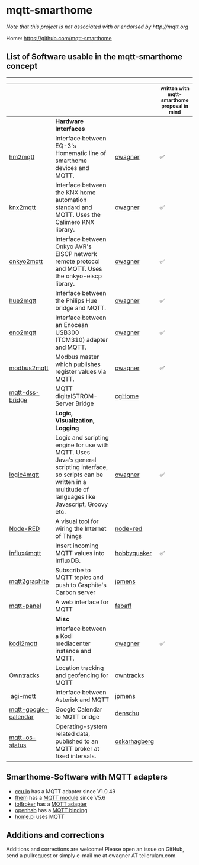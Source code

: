 mqtt-smarthome
==============

_Note that this project is not associated with or endorsed by http://mqtt.org_

Home: https://github.com/mqtt-smarthome

## List of Software usable in the mqtt-smarthome concept
---------------------------

|     	                                                                     |                                                                      	                                                                                                                                                                                                                  |         	    | <sub>written with mqtt-smarthome proposal in mind</sub> |
|------------------------------------------------------------------------    |----------------------------------------------------------------------------------------------------------------------------------------------------------------------------------------------------------------------------------------------------------------------------------------  |------------   |-------------   |
|     	                                                                     |     **Hardware Interfaces**                                                                 	                                                                                                                                                                                            |          	    |                |
| [hm2mqtt](https://github.com/owagner/hm2mqtt) | Interface between EQ-3's Homematic line of smarthome devices and MQTT. | [owagner](https://github.com/owagner) | :white_check_mark: |
| [knx2mqtt](https://github.com/owagner/knx2mqtt) | Interface between the KNX home automation standard and MQTT. Uses the Calimero KNX library. | [owagner](https://github.com/owagner) | :white_check_mark: |
| [onkyo2mqtt](https://github.com/owagner/onkyo2mqtt) | Interface between Onkyo AVR's EISCP network remote protocol and MQTT. Uses the onkyo-eiscp library. | [owagner](https://github.com/owagner) | :white_check_mark: |
| [hue2mqtt](https://github.com/owagner/hue2mqtt) | Interface between the Philips Hue bridge and MQTT. | [owagner](https://github.com/owagner) | :white_check_mark: |
| [eno2mqtt](https://github.com/owagner/eno2mqtt) | Interface between an Enocean USB300 (TCM310) adapter and MQTT. | [owagner](https://github.com/owagner) | :white_check_mark: |
| [modbus2mqtt](https://github.com/owagner/modbus2mqtt) | Modbus master which publishes register values via MQTT. | [owagner](https://github.com/owagner) | :white_check_mark: |
| [mqtt-dss-bridge](https://github.com/cgHome/mqtt-dss-bridge) | MQTT digitalSTROM-Server Bridge | [cgHome](https://github.com/cgHome) | |
|     	                                                                     |     **Logic, Visualization, Logging**                                                                 	                                                                                                                                                                                            |          	    |                |
| [logic4mqtt](https://github.com/owagner/logic4mqtt) | Logic and scripting engine for use with MQTT. Uses Java's general scripting interface, so scripts can be written in a multitude of languages like Javascript, Groovy etc. | [owagner](https://github.com/owagner) | :white_check_mark: | 
| [Node-RED](http://nodered.org/) | A visual tool for wiring the Internet of Things | [node-red](https://github.com/node-red) | |
| [influx4mqtt](https://github.com/hobbyquaker/influx4mqtt) | Insert incoming MQTT values into InfluxDB. | [hobbyquaker](https://github.com/hobbyquaker) | :white_check_mark: | 
| [mqtt2graphite](https://github.com/jpmens/mqtt2graphite) | Subscribe to MQTT topics and push to Graphite's Carbon server | [jpmens](https://github.com/jpmens) | |
| [mqtt-panel](https://github.com/fabaff/mqtt-panel) | A web interface for MQTT | [fabaff](https://github.com/fabaff) |
|     	                                                                     |     **Misc**                                                                 	                                                                                                                                                                                            |          	    |                |
| [kodi2mqtt](https://github.com/owagner/kodi2mqtt) | Interface between a Kodi mediacenter instance and MQTT. | [owagner](https://github.com/owagner) | :white_check_mark: | 
| [Owntracks](http://owntracks.org/) |  Location tracking and geofencing for MQTT | [owntracks](https://github.com/owntracks) | |
| [agi-mqtt](https://github.com/jpmens/agi-mqtt) | Interface between Asterisk and MQTT | [jpmens](https://github.com/jpmens) | |
| [mqtt-google-calendar](https://github.com/denschu/mqtt-google-calendar) | Google Calendar to MQTT bridge | [denschu](https://github.com/denschu) | |
| [mqtt-os-status](https://github.com/oskarhagberg/mqtt-os-status) | Operating-system related data, published to an MQTT broker at fixed intervals. | [oskarhagberg](https://github.com/oskarhagberg) | |

  
Smarthome-Software with MQTT adapters
---------------------------
* [ccu.io](https://github.com/hobbyquaker/ccu.io) has a MQTT adapter since V1.0.49
* [fhem](http://fhem.de/) has a [MQTT module](http://fhem.de/commandref.html#MQTT) since V5.6 
* [ioBroker](https://github.com/ioBroker) has a [MQTT adapter](https://github.com/ioBroker/ioBroker.mqtt)
* [openhab](https://github.com/openhab)
  has a [MQTT binding](https://github.com/openhab/openhab/wiki/MQTT-Binding)
* [home.pi](https://github.com/denschu/home.pi) uses MQTT

Additions and corrections
-------------------------
Additions and corrections are welcome! Please open an issue on GitHub, send a 
pullrequest or simply e-mail me at owagner AT tellerulam.com.
